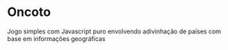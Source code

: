 # Oncoto
Jogo simples com Javascript puro envolvendo adivinhação de países com base em informações geográficas

